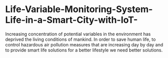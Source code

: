 # Life-Variable-Monitoring-System-Life-in-a-Smart-City-with-IoT-
Increasing concentration of potential variables in the environment has deprived the living conditions of mankind. In order to save human life, to control hazardous air pollution measures that are increasing day by day and to provide smart life solutions for a better lifestyle we need better solutions.
